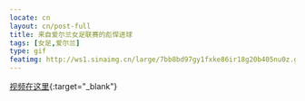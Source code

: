 ```yaml
---
locate: cn
layout: cn/post-full
title: 来自爱尔兰女足联赛的彪悍进球
tags: [女足,爱尔兰]
type: gif
featimg: http://ws1.sinaimg.cn/large/7bb8bd97gy1fxke86ir18g20b405nu0z.gif
---
```


[视频在这里](http://v.youku.com/v_show/id_XNjI0NzI0ODEy.html){:target="_blank"}